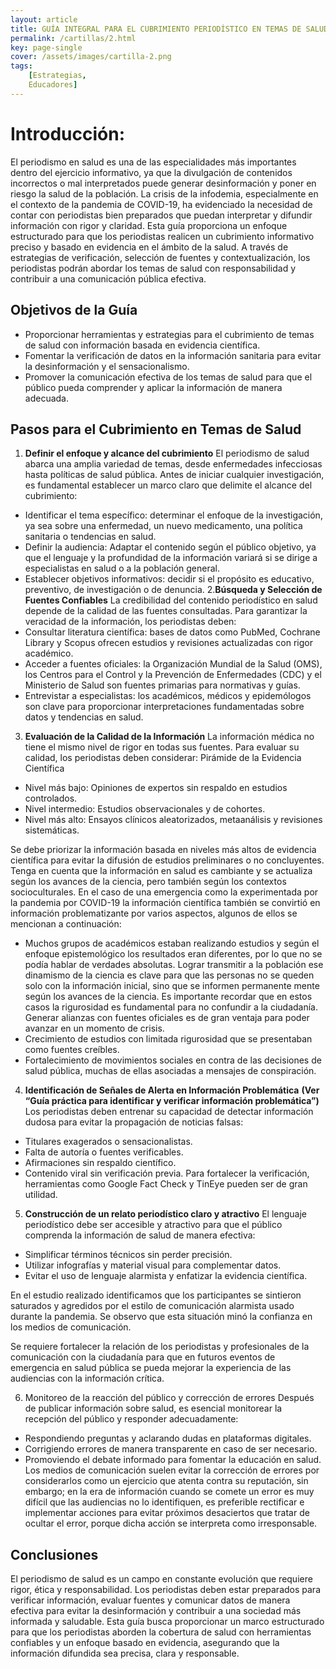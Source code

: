 ```yaml
---
layout: article
title: GUÍA INTEGRAL PARA EL CUBRIMIENTO PERIODÍSTICO EN TEMAS DE SALUD PARA PRINCIPIANTES
permalink: /cartillas/2.html
key: page-single
cover: /assets/images/cartilla-2.png
tags: 
    [Estrategias,
    Educadores]
---
```

# Introducción: 

El periodismo en salud es una de las especialidades más importantes dentro del ejercicio informativo, ya que la divulgación de contenidos incorrectos o mal interpretados puede generar desinformación y poner en riesgo la salud de la población. La crisis de la infodemia, especialmente en el contexto de la pandemia de COVID-19, ha evidenciado la necesidad de contar con periodistas bien preparados que puedan interpretar y difundir información con rigor y claridad.
Esta guía proporciona un enfoque estructurado para que los periodistas realicen un cubrimiento informativo preciso y basado en evidencia en el ámbito de la salud. A través de estrategias de verificación, selección de fuentes y contextualización, los periodistas podrán abordar los temas de salud con responsabilidad y contribuir a una comunicación pública efectiva.

## Objetivos de la Guía
- Proporcionar herramientas y estrategias para el cubrimiento de temas de salud con información basada en evidencia científica.
- Fomentar la verificación de datos en la información sanitaria para evitar la desinformación y el sensacionalismo.
- Promover la comunicación efectiva de los temas de salud para que el público pueda comprender y aplicar la información de manera adecuada.

## Pasos para el Cubrimiento en Temas de Salud
1. **Definir el enfoque y alcance del cubrimiento**
El periodismo de salud abarca una amplia variedad de temas, desde enfermedades infecciosas hasta políticas de salud pública. Antes de iniciar cualquier investigación, es fundamental establecer un marco claro que delimite el alcance del cubrimiento:
- Identificar el tema específico: determinar el enfoque de la investigación, ya sea sobre una enfermedad, un nuevo medicamento, una política sanitaria o tendencias en salud.
- Definir la audiencia: Adaptar el contenido según el público objetivo, ya que el lenguaje y la profundidad de la información variará si se dirige a especialistas en salud o a la población general.
- Establecer objetivos informativos: decidir si el propósito es educativo, preventivo, de investigación o de denuncia.
2.**Búsqueda y Selección de Fuentes Confiables**
La credibilidad del contenido periodístico en salud depende de la calidad de las fuentes consultadas. Para garantizar la veracidad de la información, los periodistas deben:
- Consultar literatura científica: bases de datos como PubMed, Cochrane Library y Scopus ofrecen estudios y revisiones actualizadas con rigor académico.
- Acceder a fuentes oficiales: la Organización Mundial de la Salud (OMS), los Centros para el Control y la Prevención de Enfermedades (CDC) y el Ministerio de Salud son fuentes primarias para normativas y guías.
- Entrevistar a especialistas: los académicos, médicos y epidemólogos son clave para proporcionar interpretaciones fundamentadas sobre datos y tendencias en salud.
3. **Evaluación de la Calidad de la Información**
La información médica no tiene el mismo nivel de rigor en todas sus fuentes. Para evaluar su calidad, los periodistas deben considerar:
Pirámide de la Evidencia Científica
- Nivel más bajo: Opiniones de expertos sin respaldo en estudios controlados.
- Nivel intermedio: Estudios observacionales y de cohortes.
- Nivel más alto: Ensayos clínicos aleatorizados, metaanálisis y revisiones sistemáticas.

Se debe priorizar la información basada en niveles más altos de evidencia científica para evitar la difusión de estudios preliminares o no concluyentes. Tenga en cuenta que la información en salud es cambiante y se actualiza según los avances de la ciencia, pero también según los contextos socioculturales. En el caso de una emergencia como la experimentada por la pandemia por COVID-19 la información científica también se convirtió en información problematizante por varios aspectos, algunos de ellos se mencionan a continuación:
- Muchos grupos de académicos estaban realizando estudios y según el enfoque epistemológico los resultados eran diferentes, por lo que no se podía hablar de verdades absolutas. Lograr transmitir a la población ese dinamismo de la ciencia es clave para que las personas no se queden solo con la información inicial, sino que se informen permanente mente según los avances de la ciencia. Es importante recordar que en estos casos la rigurosidad es fundamental para no confundir a la ciudadanía. Generar alianzas con fuentes oficiales es de gran ventaja para poder avanzar en un momento de crisis.
- Crecimiento de estudios con limitada rigurosidad que se presentaban como fuentes creíbles.
- Fortalecimiento de movimientos sociales en contra de las decisiones de salud pública, muchas de ellas asociadas a mensajes de conspiración.
4.  **Identificación de Señales de Alerta en Información Problemática**
**(Ver “Guía práctica para identificar y verificar información problemática”)**
Los periodistas deben entrenar su capacidad de detectar información dudosa para evitar la propagación de noticias falsas:
- Titulares exagerados o sensacionalistas.
- Falta de autoría o fuentes verificables.
- Afirmaciones sin respaldo científico.
- Contenido viral sin verificación previa.
Para fortalecer la verificación, herramientas como Google Fact Check y TinEye pueden ser de gran utilidad.
5. **Construcción de un relato periodístico claro y atractivo**
El lenguaje periodístico debe ser accesible y atractivo para que el público comprenda la información de salud de manera efectiva:
- Simplificar términos técnicos sin perder precisión.
- Utilizar infografías y material visual para complementar datos.
- Evitar el uso de lenguaje alarmista y enfatizar la evidencia científica.

En el estudio realizado identificamos que los participantes se sintieron saturados y agredidos por el estilo de comunicación alarmista usado durante la pandemia. Se observo que esta situación minó la confianza en los medios de comunicación.

Se requiere fortalecer la relación de los periodistas y profesionales de la comunicación con la ciudadanía para que en futuros eventos de emergencia en salud pública se pueda mejorar la experiencia de las audiencias con la información crítica.

6. Monitoreo de la reacción del público y corrección de errores
Después de publicar información sobre salud, es esencial monitorear la recepción del público y responder adecuadamente:
- Respondiendo preguntas y aclarando dudas en plataformas digitales.
- Corrigiendo errores de manera transparente en caso de ser necesario.
- Promoviendo el debate informado para fomentar la educación en salud.
Los medios de comunicación suelen evitar la corrección de errores por considerarlos como un ejercicio que atenta contra su reputación, sin embargo; en la era de información cuando se comete un error es muy difícil que las audiencias no lo identifiquen, es preferible rectificar e implementar acciones para evitar próximos desaciertos que tratar de ocultar el error, porque dicha acción se interpreta como irresponsable.
## Conclusiones
El periodismo de salud es un campo en constante evolución que requiere rigor, ética y responsabilidad. Los periodistas deben estar preparados para verificar información, evaluar fuentes y comunicar datos de manera efectiva para evitar la desinformación y contribuir a una sociedad más informada y saludable.
Esta guía busca proporcionar un marco estructurado para que los periodistas aborden la cobertura de salud con herramientas confiables y un enfoque basado en evidencia, asegurando que la información difundida sea precisa, clara y responsable.
